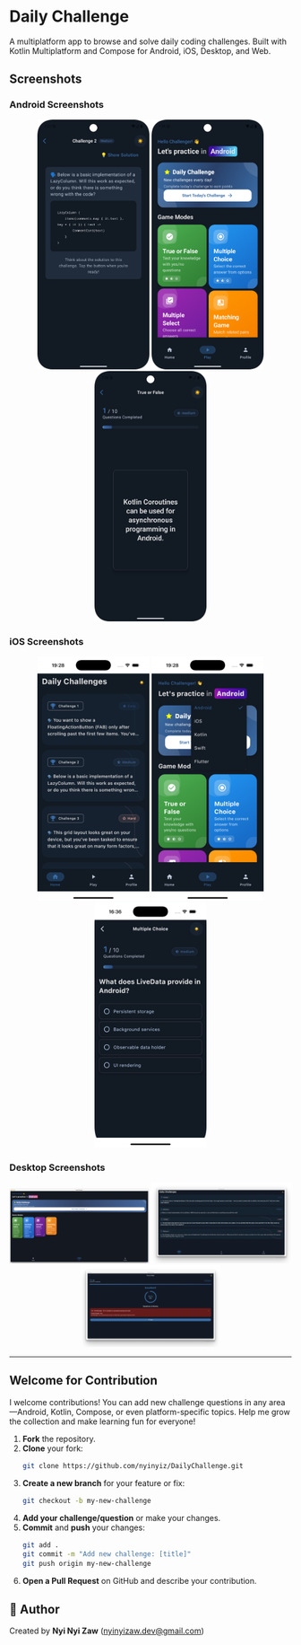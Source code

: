 # Daily Challenge

A multiplatform app to browse and solve daily coding challenges. Built with Kotlin Multiplatform and
Compose for Android, iOS, Desktop, and Web.

## Screenshots

### Android Screenshots

<div align="center">
  <img src="screenshots/Android1.png" alt="Android Screenshot 1" width="200">
  <img src="screenshots/Android2.png" alt="Android Screenshot 2" width="200">
  <img src="screenshots/Android3.png" alt="Android Screenshot 3" width="200">
</div>

### iOS Screenshots

<div align="center">
  <img src="screenshots/ios1.png" alt="iOS Screenshot 1" width="200">
  <img src="screenshots/ios2.png" alt="iOS Screenshot 2" width="200">
  <img src="screenshots/ios3.png" alt="iOS Screenshot 3" width="200">
</div>

### Desktop Screenshots

<div align="center">
  <img src="screenshots/desktop1.png" alt="Desktop Screenshot 1" width="250">
  <img src="screenshots/desktop2.png" alt="Desktop Screenshot 2" width="250">
  <img src="screenshots/desktop3.png" alt="Desktop Screenshot 3" width="250">
</div>

---

## Welcome for Contribution

I welcome contributions! You can add new challenge questions in any area—Android, Kotlin, Compose,
or even platform-specific topics. Help me grow the collection and make learning fun for everyone!

1. **Fork** the repository.
2. **Clone** your fork:
   ```sh
   git clone https://github.com/nyinyiz/DailyChallenge.git
   ```
3. **Create a new branch** for your feature or fix:
   ```sh
   git checkout -b my-new-challenge
   ```
4. **Add your challenge/question** or make your changes.
5. **Commit** and **push** your changes:
   ```sh
   git add .
   git commit -m "Add new challenge: [title]"
   git push origin my-new-challenge
   ```
6. **Open a Pull Request** on GitHub and describe your contribution.

## 👤 Author

Created by **Nyi Nyi Zaw** (nyinyizaw.dev@gmail.com)